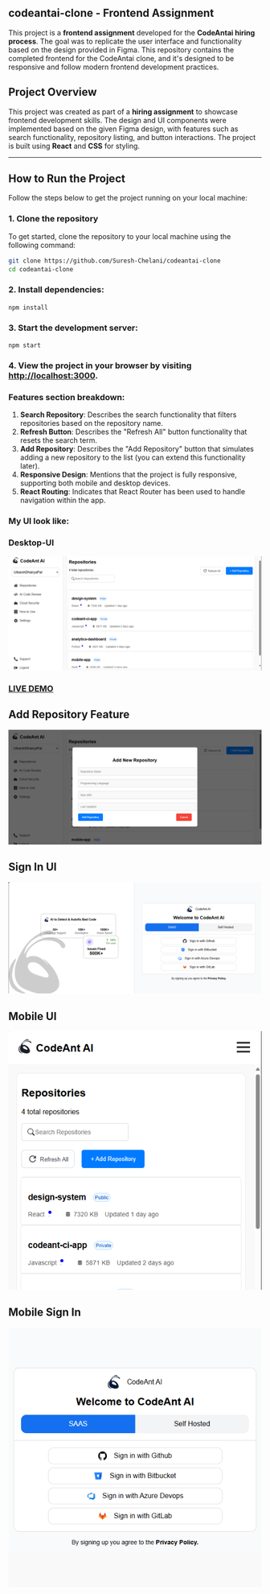## codeantai-clone - Frontend Assignment

This project is a **frontend assignment** developed for the **CodeAntai hiring process**. The goal was to replicate the user interface and functionality based on the design provided in Figma. This repository contains the completed frontend for the CodeAntai clone, and it's designed to be responsive and follow modern frontend development practices.

## Project Overview

This project was created as part of a **hiring assignment** to showcase frontend development skills. The design and UI components were implemented based on the given Figma design, with features such as search functionality, repository listing, and button interactions. The project is built using **React** and **CSS** for styling.

---

## How to Run the Project

Follow the steps below to get the project running on your local machine:

### 1. Clone the repository

To get started, clone the repository to your local machine using the following command:

```bash
git clone https://github.com/Suresh-Chelani/codeantai-clone
cd codeantai-clone
```

### 2. Install dependencies:

    npm install

### 3. Start the development server:

    npm start

### 4. View the project in your browser by visiting [http://localhost:3000](http://localhost:3000).

### Features section breakdown:

1. **Search Repository**: Describes the search functionality that filters repositories based on the repository name.
2. **Refresh Button**: Describes the "Refresh All" button functionality that resets the search term.
3. **Add Repository**: Describes the "Add Repository" button that simulates adding a new repository to the list (you can extend this functionality later).
4. **Responsive Design**: Mentions that the project is fully responsive, supporting both mobile and desktop devices.
5. **React Routing**: Indicates that React Router has been used to handle navigation within the app.

### My UI look like:

### Desktop-UI

![Desktop UI](https://raw.githubusercontent.com/Suresh-Chelani/codeantai-clone/main/public/bgimages/DesktopUI.png)

### [LIVE DEMO](https://codeant-ai-clone.netlify.app/)

## Add Repository Feature

![Add Repository](https://raw.githubusercontent.com/Suresh-Chelani/codeantai-clone/main/public/bgimages/addrepo.png)

## Sign In UI

![Sign In UI](https://raw.githubusercontent.com/Suresh-Chelani/codeantai-clone/main/public/bgimages/SignInUI.png)

## Mobile UI

![Mobile UI](https://raw.githubusercontent.com/Suresh-Chelani/codeantai-clone/main/public/bgimages/mobileUI.png)

## Mobile Sign In

![Mobile Sign In](https://raw.githubusercontent.com/Suresh-Chelani/codeantai-clone/main/public/bgimages/mobileSign.png)
